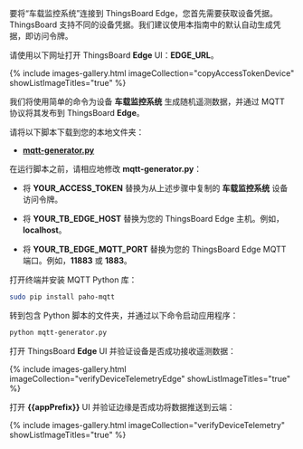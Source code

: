 要将“车载监控系统”连接到 ThingsBoard Edge，您首先需要获取设备凭据。
ThingsBoard 支持不同的设备凭据。我们建议使用本指南中的默认自动生成凭据，即访问令牌。

请使用以下网址打开 ThingsBoard **Edge** UI：**EDGE_URL**。

{% include images-gallery.html imageCollection="copyAccessTokenDevice" showListImageTitles="true" %}

我们将使用简单的命令为设备 **车载监控系统** 生成随机遥测数据，并通过 MQTT 协议将其发布到 ThingsBoard **Edge**。

请将以下脚本下载到您的本地文件夹：
- [**mqtt-generator.py**](/docs/{{docsPrefix}}use-cases/resources/data-filtering-traffic-reduce/mqtt-generator.py)

在运行脚本之前，请相应地修改 **mqtt-generator.py**：

- 将 **YOUR_ACCESS_TOKEN** 替换为从上述步骤中复制的 **车载监控系统** 设备访问令牌。

- 将 **YOUR_TB_EDGE_HOST** 替换为您的 ThingsBoard Edge 主机。例如，**localhost**。

- 将 **YOUR_TB_EDGE_MQTT_PORT** 替换为您的 ThingsBoard Edge MQTT 端口。例如，**11883** 或 **1883**。

打开终端并安装 MQTT Python 库：
```bash
sudo pip install paho-mqtt
```

转到包含 Python 脚本的文件夹，并通过以下命令启动应用程序：

```bash
python mqtt-generator.py
```

打开 ThingsBoard **Edge** UI 并验证设备是否成功接收遥测数据：

{% include images-gallery.html imageCollection="verifyDeviceTelemetryEdge" showListImageTitles="true" %}

打开 **{{appPrefix}}** UI 并验证边缘是否成功将数据推送到云端：

{% include images-gallery.html imageCollection="verifyDeviceTelemetry" showListImageTitles="true" %}